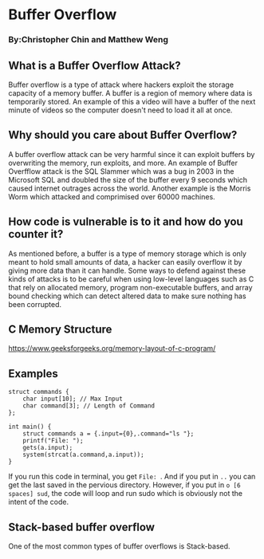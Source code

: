 # Buffer Overflow
### By:Christopher Chin and Matthew Weng

## What is a Buffer Overflow Attack?

Buffer overflow is a type of attack where hackers exploit the storage capacity of a memory buffer. A buffer is a region of memory where data is temporarily stored. An example of this a video will have a buffer of the next minute of videos so the computer doesn't need to load it all at once. 

## Why should you care about Buffer Overflow?

A buffer overflow attack can be very harmful since it can exploit buffers by overwriting the memory, run exploits, and more. An example of Buffer Overfflow attack is the SQL Slammer which was a bug in 2003 in the Microsoft SQL and doubled the size of the buffer every 9 seconds which caused internet outrages across the world. Another example is the Morris Worm which attacked and comprimised over 60000 machines.

## How code is vulnerable is to it and how do you counter it?

As mentioned before, a buffer is a type of memory storage which is only meant to hold small amounts of data, a hacker can easily overflow it by giving more data than it can handle. Some ways to defend against these kinds of attacks is to be careful when using low-level languages such as C that rely on allocated memory, program non-executable buffers, and array bound checking which can detect altered data to make sure nothing has been corrupted. 

## C Memory Structure 


 
https://www.geeksforgeeks.org/memory-layout-of-c-program/

## Examples

```
struct commands {
	char input[10]; // Max Input
	char command[3]; // Length of Command
};

int main() {
	struct commands a = {.input={0},.command="ls "};
	printf("File: ");
	gets(a.input);
	system(strcat(a.command,a.input));
}

```
If you run this code in terminal, you get `File: `. And if you put in ` .. ` you can get the last saved in the pervious directory. However, if you put in `o [6 spaces] sud`, the code will loop and run sudo which is obviously not the intent of the code.


## Stack-based buffer overflow

One of the most common types of buffer overflows is Stack-based. 